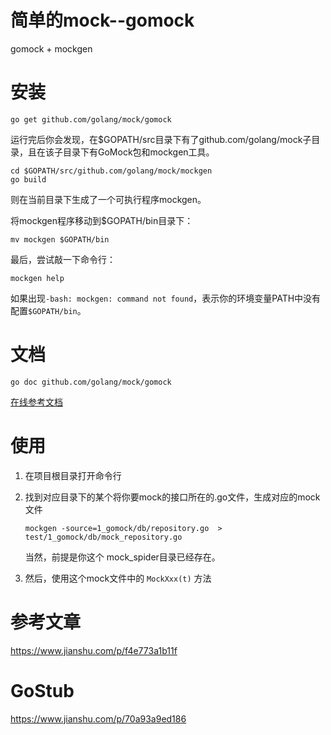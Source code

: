 # 简单的mock--gomock
gomock + mockgen

# 安装
```shell script
go get github.com/golang/mock/gomock
```
运行完后你会发现，在$GOPATH/src目录下有了github.com/golang/mock子目录，且在该子目录下有GoMock包和mockgen工具。
```shell script
cd $GOPATH/src/github.com/golang/mock/mockgen
go build
```
则在当前目录下生成了一个可执行程序mockgen。

将mockgen程序移动到$GOPATH/bin目录下：
```
mv mockgen $GOPATH/bin
```
最后，尝试敲一下命令行：
```shell script
mockgen help
```
如果出现`-bash: mockgen: command not found`，表示你的环境变量PATH中没有配置`$GOPATH/bin`。


# 文档
```
go doc github.com/golang/mock/gomock
```
[在线参考文档](https://link.jianshu.com/?t=http://godoc.org/github.com/golang/mock/gomock)

# 使用
1. 在项目根目录打开命令行
2. 找到对应目录下的某个将你要mock的接口所在的.go文件，生成对应的mock文件
    ```
    mockgen -source=1_gomock/db/repository.go  > test/1_gomock/db/mock_repository.go
    ```
    当然，前提是你这个 mock_spider目录已经存在。

3. 然后，使用这个mock文件中的 `MockXxx(t)` 方法

# 参考文章
https://www.jianshu.com/p/f4e773a1b11f



# GoStub
https://www.jianshu.com/p/70a93a9ed186
